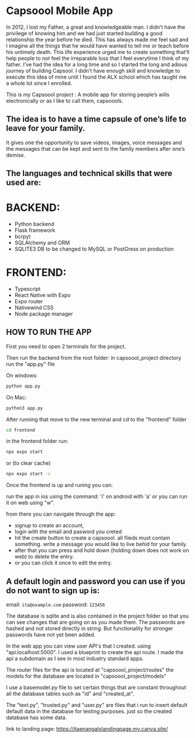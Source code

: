 # Capsoool Mobile App

In 2012, I lost my Father, a great  and knowledgeable man. 
I didn’t have the privilege of knowing him and we had just started building a good relationship the year before he died. 
This has always made me feel sad and I imagine all the things that he would have wanted to tell me or teach before his untimely death. 
This life experience urged me to create something that’ll help people to not feel the irreparable loss that I feel everytime I think of my father. 
I’ve had the idea for a long time and so I started the long and adious journey of building Capsool. 
I didn’t have enough skill and knowledge to execute this idea of mine until I found the ALX school which has taught me a whole lot since I enrolled.

This is my Capsoool project : A mobile app for storing people’s wills electronically or as I like to call them, capsoools.

## The idea is to have a time capsule of one’s life to leave for your family.

It gives one the opportunity to save videos, images, voice messages and the messages that can be kept and sent to the family members after one’s demise.

## The languages and technical skills that were used are:


# BACKEND:

- Python backend
- Flask framework
- bcrpyt
- SQLAlchemy and ORM
- SQLITE3 DB to be changed to MySQL or PostGress on production


# FRONTEND:

- Typescript
- React Native with Expo
- Expo router
- Nativewind CSS
- Node package manager


## HOW TO RUN THE APP
First you need to open 2 terminals for the project.

Then run the backend from the root folder:
in capsoool_project directory run the "app.py" file

On windows:
```bash
python app.py
```

On Mac:
```bash
python3 app.py
```

After running that move to the new terminal and cd to the "frontend" folder

```bash
cd frontend
```
in the frontend folder run:

```bash
npx expo start
```
or
(to clear cache)
```bash
npx expo start -c
```


Once the frontend is up and runing you can:

run the app in ios using the command: 'i'
on android with 'a'
or you can run it on web using "w".

from there you can navigate through the app:
- signup to create an account,
- login with the email and pasword you creted
- hit the create button to create a capsoool. all fileds must contain something. write a message you would like to live behid for your family.
- after that you can press and hold down (holding down does not work on web) to delete the entry.
- or you can click it once to edit the entry.


## A default login and password you can use if you do not want to sign up is:
email: ```ita@example.com```
password: ```123456```

The database is sqlite and is also contained in the project folder so that you can see changes that are going on as you made them.
The passwords are hashed and not stored directly in string. But functionality for stronger passwords have not yet been added.

In the web app you can view user API's that I created. using "api.localhost:5000". I used a blueprint to create the api route. I made the api a subdomain as I see in most industry standard apps.

The router files for the api is located at "capsoool_project/routes" the models for the database are located in "capsoool_project/models"

I use a basemodel.py file to set certain things that are constant throughout all the database tables such as "id" and "created_at".

The "text.py", "trusted.py" and "user.py" are files that i run to insert default default data in the database for testing purposes. just so the created database has some data.

link to landing page: https://itaenangalxlandingpage.my.canva.site/
